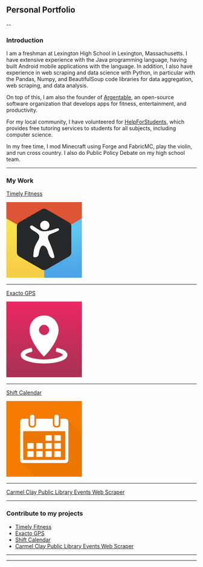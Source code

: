 ## Personal Portfolio

--

### Introduction

I am a freshman at Lexington High School in Lexington, Massachusetts. I have extensive experience with the Java programming language, having built Android mobile applications with the language. In addition, I also have experience in web scraping and data science with Python, in particular with the Pandas, Numpy, and BeautifulSoup code libraries for data aggregation, web scraping, and data analysis.

On top of this, I am also the founder of [Argentable](argentable.github.io), an open-source software organization that develops apps for fitness, entertainment, and productivity.

For my local community, I have volunteered for [HelpForStudents](helpforstudents.org), which provides free tutoring services to students for all subjects, including computer science. 

In my free time, I mod Minecraft using Forge and FabricMC, play the violin, and run cross country. I also do Public Policy Debate on my high school team. 

---

### My Work

[Timely Fitness](/timely_fitness.md)

<img src="images/timely_fitness_logo.png?raw=true" alt="drawing" width="200"/>

---
[Exacto GPS](/pdf/sample_presentation.pdf)

<img src="images/exacto_gps_logo.png?raw=true" alt="drawing" width="200"/>

---
[Shift Calendar](http://example.com/)

<img src="images/shift_calendar_logo.png?raw=true" alt="drawing" width="200"/>

---
[Carmel Clay Public Library Events Web Scraper]()

---

### Contribute to my projects

- [Timely Fitness](https://github.com/Argentable/Timely-Fitness#readme)
- [Exacto GPS](https://github.com/Argentable/Exacto-GPS#readme)
- [Shift Calendar](https://github.com/Argentable/Shift-Calendar#readme)
- [Carmel Clay Public Library Events Web Scraper](https://github.com/Anksharskarp/Python-Web-Crawler-Class-Course-Project)
---




---
